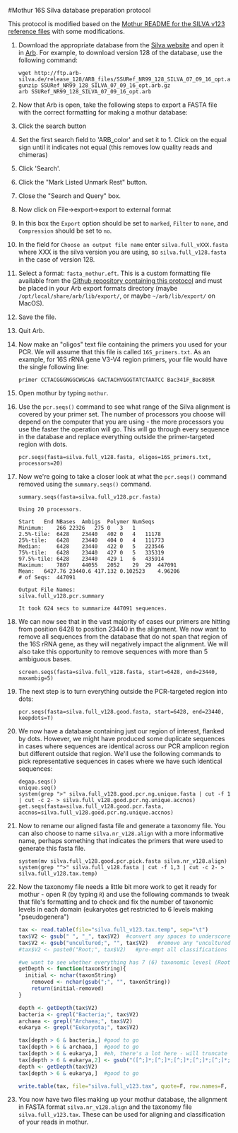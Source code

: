 #Mothur 16S Silva database preparation protocol

This protocol is modified based on the [Mothur README for the SILVA v123 reference files](http://blog.mothur.org/2015/12/03/SILVA-v123-reference-files/) with some modifications.

1. Download the appropriate database from the [Silva website](https://www.arb-silva.de/download/arb-files/) and open it in [Arb](http://www.arb-home.de/). For example, to download version 128 of the database, use the following command:

    ```
    wget http://ftp.arb-silva.de/release_128/ARB_files/SSURef_NR99_128_SILVA_07_09_16_opt.arb.gz
    gunzip SSURef_NR99_128_SILVA_07_09_16_opt.arb.gz
    arb SSURef_NR99_128_SILVA_07_09_16_opt.arb
    ```

2. Now that Arb is open, take the following steps to export a FASTA file with the correct formatting for making a mothur database:
  1. Click the search button
  2. Set the first search field to 'ARB_color' and set it to 1. Click on the equal sign until it indicates not equal (this removes low quality reads and chimeras)
  3. Click 'Search'.
  4. Click the "Mark Listed Unmark Rest" button.
  5. Close the "Search and Query" box.
  6. Now click on File->export->export to external format
  7. In this box the `Export` option should be set to `marked`, `Filter` to `none`, and `Compression` should be set to `no`.
  8. In the field for `Choose an output file name` enter `silva.full_vXXX.fasta` where XXX is the silva version you are using, so `silva.full_v128.fasta` in the case of version 128.
  9. Select a format: `fasta_mothur.eft`. This is a custom formatting file available from the [Github repository containing this protocol](https://github.com/ianpgm/AU_microbio_16S_protocol) and must be placed in your Arb export formats directory (maybe `/opt/local/share/arb/lib/export/`, or maybe `~/arb/lib/export/` on MacOS).
  10. Save the file.
  11. Quit Arb.

3. Now make an "oligos" text file containing the primers you used for your PCR. We will assume that this file is called `16S_primers.txt`. As an example, for 16S rRNA gene V3-V4 region primers, your file would have the single following line:

    ```
    primer CCTACGGGNGGCWGCAG GACTACHVGGGTATCTAATCC Bac341F_Bac805R
    ```

4. Open mothur by typing `mothur`.

5. Use the `pcr.seqs()` command to see what range of the Silva alignment is covered by your primer set. The number of processors you choose will depend on the computer that you are using - the more processors you use the faster the operation will go. This will go through every sequence in the database and replace everything outside the primer-targeted region with dots.
    
    ```
    pcr.seqs(fasta=silva.full_v128.fasta, oligos=16S_primers.txt, processors=20)
    ```

6. Now we're going to take a closer look at what the `pcr.seqs()` command removed using the `summary.seqs()` command.

    ```
    summary.seqs(fasta=silva.full_v128.pcr.fasta)

    Using 20 processors.

	Start	End	NBases	Ambigs	Polymer	NumSeqs
	Minimum:	266	22326	275	0	3	1
	2.5%-tile:	6428	23440	402	0	4	11178
	25%-tile:	6428	23440	404	0	4	111773
	Median: 	6428	23440	422	0	5	223546
	75%-tile:	6428	23440	427	0	5	335319
	97.5%-tile:	6428	23440	429	1	6	435914
	Maximum:	7807	44055	2052	29	29	447091
	Mean:	6427.76	23440.6	417.132	0.102523	4.96206
	# of Seqs:	447091

	Output File Names: 
	silva.full_v128.pcr.summary

	It took 624 secs to summarize 447091 sequences.

    ```

7. We can now see that in the vast majority of cases our primers are hitting from position 6428 to position 23440 in the alignment. We now want to remove all sequences from the database that do not span that region of the 16S rRNA gene, as they will negatively impact the alignment. We will also take this opportunity to remove sequences with more than 5 ambiguous bases.

    ```
    screen.seqs(fasta=silva.full_v128.fasta, start=6428, end=23440, maxambig=5)
    ```

8. The next step is to turn everything outside the PCR-targeted region into dots:

    ```
    pcr.seqs(fasta=silva.full_v128.good.fasta, start=6428, end=23440, keepdots=T)
    ```

9. We now have a database containing just our region of interest, flanked by dots. However, we might have produced some duplicate sequences in cases where sequences are identical across our PCR amplicon region but different outside that region. We'll use the following commands to pick representative sequences in cases where we have such identical sequences:

    ```
    degap.seqs()
    unique.seq()
    system(grep ">" silva.full_v128.good.pcr.ng.unique.fasta | cut -f 1 | cut -c 2- > silva.full_v128.good.pcr.ng.unique.accnos)
    get.seqs(fasta=silva.full_v128.good.pcr.fasta, accnos=silva.full_v128.good.pcr.ng.unique.accnos)
    ```

10. Now to rename our aligned fasta file and generate a taxonomy file. You can also choose to name `silva.nr_v128.align` with a more informative name, perhaps something that indicates the primers that were used to generate this fasta file.

    ```
    system(mv silva.full_v128.good.pcr.pick.fasta silva.nr_v128.align)
    system(grep "^>" silva.full_v128.fasta | cut -f 1,3 | cut -c 2- > silva.full_v128.tax.temp)
    ```

11. Now the taxonomy file needs a little bit more work to get it ready for mothur - open R (by typing `R`) and use the following commands to tweak that file's formatting and to check and fix the number of taxonomic levels in each domain (eukaryotes get restricted to 6 levels making "pseudogenera")

    ```R
    tax <- read.table(file="silva.full_v123.tax.temp", sep="\t")
	tax$V2 <- gsub(" ", "_", tax$V2)  #convert any spaces to underscores
	tax$V2 <- gsub("uncultured;", "", tax$V2)   #remove any "uncultured" taxa names
	#tax$V2 <- paste0("Root;", tax$V2)   #pre-empt all classifications with the Root level.

	#we want to see whether everything has 7 (6) taxonomic levesl (Root to genus)
	getDepth <- function(taxonString){
	  initial <- nchar(taxonString)
	    removed <- nchar(gsub(";", "", taxonString))
	    return(initial-removed)
	}

	depth <- getDepth(tax$V2)
	bacteria <- grepl("Bacteria;", tax$V2)
	archaea <- grepl("Archaea;", tax$V2)
	eukarya <- grepl("Eukaryota;", tax$V2)

	tax[depth > 6 & bacteria,] #good to go
	tax[depth > 6 & archaea,]  #good to go
	tax[depth > 6 & eukarya,]  #eh, there's a lot here - will truncate to the pseudo genus level
	tax[depth > 6 & eukarya,2] <- gsub("([^;]*;[^;]*;[^;]*;[^;]*;[^;]*;[^;]*;).*", "\\1", tax[depth > 6 & eukarya,2])
	depth <- getDepth(tax$V2)
	tax[depth > 6 & eukarya,]  #good to go

	write.table(tax, file="silva.full_v123.tax", quote=F, row.names=F, col.names=F)
	```

12. You now have two files making up your mothur database, the alignment in FASTA format `silva.nr_v128.align` and the taxonomy file `silva.full_v123.tax`. These can be used for aligning and classification of your reads in mothur.